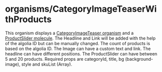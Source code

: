 <!-- firescout-component -->

# organisms/CategoryImageTeaserWithProducts

This organism displays a [CategoryImageTeaser organism](../CategoryImageTeaser/README.md) and a [ProductSlider molecule](../../molecules/ProductSlider/README.md). The Headline and Link will be added with the help of the algolia ID but can be manually changed. The count of products is based on the algolia ID. The Image can have a custom text and link.
The headline can have different positions. The ProductSlider can have between 5 and 20 products. Required props are categoryId, title, bg (background-image), style and skuList (Array).
